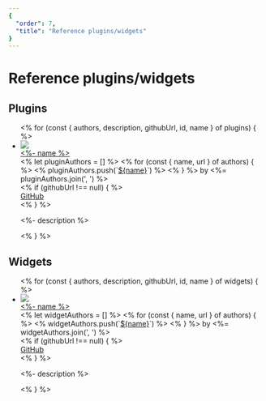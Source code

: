 ```yaml
---
{
  "order": 7,
  "title": "Reference plugins/widgets"
}
---
```


# Reference plugins/widgets

## Plugins

<div>
<ul>
<% for (const { authors, description, githubUrl, id, name } of plugins) { %>
<li class="plugin">
<a href="https://figma.com/community/plugin/<%- id %>" target="_blank" class="plugin__image">
<div class="image image--large"><img src="https://figma.com/community/plugin/<%- id %>/icon" /></div>
</a>
<div class="plugin__main">
<div class="plugin__meta">
<div class="plugin__name"><a href="https://figma.com/community/plugin/<%- id %>" target="_blank"><%- name %></a></div>
<div class="plugin__meta-inner">
<div class="plugin__authors">
<% let pluginAuthors = [] %>
<% for (const { name, url } of authors) { %>
  <% pluginAuthors.push(`<a href="${url}" target="_blank">${name}</a>`) %>
<% } %>
by <%= pluginAuthors.join(', ') %>
</div>
<% if (githubUrl !== null) { %>
<div class="plugin__github">
<a href="<%- githubUrl %>" target="_blank">GitHub</a>
</div>
<% } %>
</div>
</div>
<p class="plugin__description"><%- description %></p>
</div>
</li>
<% } %>
</ul>
</div>

## Widgets

<div>
<ul>
<% for (const { authors, description, githubUrl, id, name } of widgets) { %>
<li class="plugin">
<a href="https://figma.com/community/widget/<%- id %>" target="_blank" class="plugin__image">
<div class="image image--large"><img src="https://figma.com/community/widget/<%- id %>/icon" /></div>
</a>
<div class="plugin__main">
<div class="plugin__meta">
<div class="plugin__name"><a href="https://figma.com/community/widget/<%- id %>" target="_blank"><%- name %></a></div>
<div class="plugin__meta-inner">
<div class="plugin__authors">
<% let widgetAuthors = [] %>
<% for (const { name, url } of authors) { %>
  <% widgetAuthors.push(`<a href="${url}" target="_blank">${name}</a>`) %>
<% } %>
by <%= widgetAuthors.join(', ') %>
</div>
<% if (githubUrl !== null) { %>
<div class="plugin__github">
<a href="<%- githubUrl %>" target="_blank">GitHub</a>
</div>
<% } %>
</div>
</div>
<p class="plugin__description"><%- description %></p>
</div>
</li>
<% } %>
</ul>
</div>
